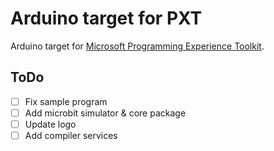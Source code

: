 # Arduino target for PXT

Arduino target for
[Microsoft Programming Experience Toolkit](https://github.com/Microsoft/pxt).

## ToDo

- [ ] Fix sample program 
- [ ] Add microbit simulator & core package
- [ ] Update logo
- [ ] Add compiler services